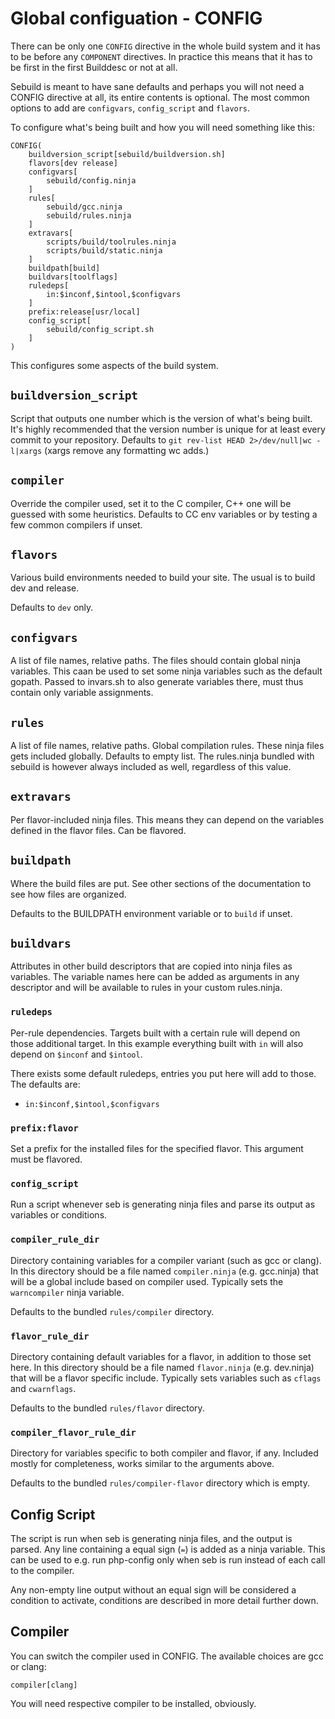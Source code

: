 # Global configuation - CONFIG

There can be only one `CONFIG` directive in the whole build system and it has
to be before any `COMPONENT` directives. In practice this means that it has to
be first in the first Builddesc or not at all.

Sebuild is meant to have sane defaults and perhaps you will not need a
CONFIG directive at all, its entire contents is optional. The most common
options to add are `configvars`, `config_script` and `flavors`.

To configure what's being built and how you will need something like this:

	CONFIG(
		buildversion_script[sebuild/buildversion.sh]
		flavors[dev release]
		configvars[
			sebuild/config.ninja
		]
		rules[
			sebuild/gcc.ninja
			sebuild/rules.ninja
		]
		extravars[
			scripts/build/toolrules.ninja
			scripts/build/static.ninja
		]
		buildpath[build]
		buildvars[toolflags]
		ruledeps[
			in:$inconf,$intool,$configvars
		]
		prefix:release[usr/local]
		config_script[
			sebuild/config_script.sh
		]
	)

This configures some aspects of the build system.

## `buildversion_script`
Script that outputs one number which is the version
of what's being built. It's highly recommended that the version number is
unique for at least every commit to your repository.
Defaults to `git rev-list HEAD 2>/dev/null|wc -l|xargs` (xargs remove
any formatting wc adds.)

## `compiler`

Override the compiler used, set it to the C compiler, C++ one will be guessed
with some heuristics. Defaults to CC env variables or by testing a few common
compilers if unset.

## `flavors`
Various build environments needed to build your site. The usual is to build dev
and release.

Defaults to `dev` only.

## `configvars`
A list of file names, relative paths.
The files should contain global ninja variables. This caan be used to set some
ninja variables such as the default gopath. Passed to invars.sh to also
generate variables there, must thus contain only variable assignments.

## `rules`
A list of file names, relative paths.
Global compilation rules. These ninja files gets included globally.
Defaults to empty list. The rules.ninja bundled with sebuild is however always
included as well, regardless of this value.

## `extravars`
Per flavor-included ninja files. This means they can depend on the variables
defined in the flavor files. Can be flavored.

## `buildpath`
Where the build files are put. See other sections of the documentation to see
how files are organized.

Defaults to the BUILDPATH environment variable or to `build` if unset.

## `buildvars`
Attributes in other build descriptors that are copied into ninja files as
variables. The variable names here can be added as arguments in any descriptor
and will be available to rules in your custom rules.ninja.

### `ruledeps`
Per-rule dependencies. Targets built with a certain rule will depend on those
additional target. In this example everything built with `in` will also depend
on `$inconf` and `$intool`.

There exists some default ruledeps, entries you put here will add to those. The
defaults are:

* `in:$inconf,$intool,$configvars`

### `prefix:flavor`
Set a prefix for the installed files for the specified flavor.
This argument must be flavored.

### `config_script`
Run a script whenever seb is generating ninja files and parse its output as
variables or conditions.

### `compiler_rule_dir`
Directory containing variables for a compiler variant (such as gcc or clang).
In this directory should be a file named `compiler.ninja` (e.g. gcc.ninja)
that will be a global include based on compiler used. Typically sets the
`warncompiler` ninja variable.

Defaults to the bundled `rules/compiler` directory.

### `flavor_rule_dir`
Directory containing default variables for a flavor, in addition to those set
here.
In this directory should be a file named `flavor.ninja` (e.g. dev.ninja) that
will be a flavor specific include. Typically sets variables such as `cflags`
and `cwarnflags`.

Defaults to the bundled `rules/flavor` directory.

### `compiler_flavor_rule_dir`
Directory for variables specific to both compiler and flavor, if any.
Included mostly for completeness, works similar to the arguments above.

Defaults to the bundled `rules/compiler-flavor` directory which is empty.

## Config Script

The script is run when seb is generating ninja files, and the output is parsed.
Any line containing a equal sign (`=`) is added as a ninja variable. This can
be used to e.g. run php-config only when seb is run instead of each call to the
compiler.

Any non-empty line output without an equal sign will be considered a condition
to activate, conditions are described in more detail further down.

## Compiler

You can switch the compiler used in CONFIG. The available choices are gcc or
clang:

	compiler[clang]

You will need respective compiler to be installed, obviously.
